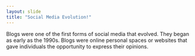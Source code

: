 ```yaml
---
layout: slide
title: "Social Media Evolution!"
---
```


Blogs were one of the first forms of social media that evolved. They began as early as the 1990s. Blogs were online personal spaces or websites that gave individuals the opportunity to express their opinions. 
